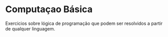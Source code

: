 # **Computaçao Básica**
 Exercicios sobre lógica de programação que podem ser resolvidos a partir de qualquer linguagem.
